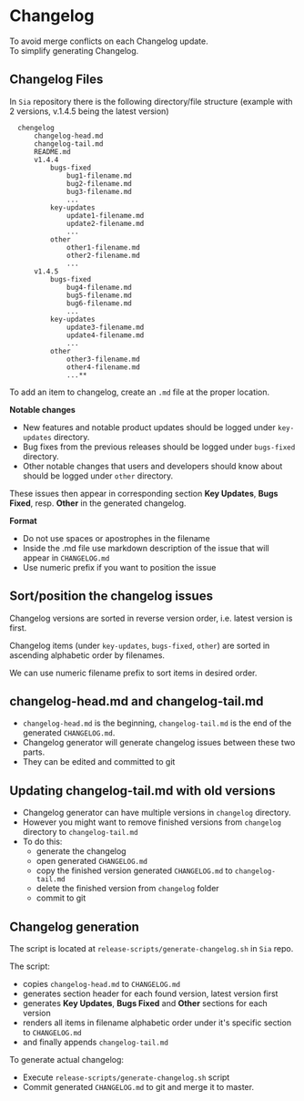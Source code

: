 # Changelog


To avoid merge conflicts on each Changelog update.  
To simplify generating Changelog.

## Changelog Files

In `Sia` repository there is the following directory/file structure
(example with 2 versions, v.1.4.5 being the latest version)

      chengelog
          changelog-head.md
          changelog-tail.md
          README.md
          v1.4.4
              bugs-fixed
                  bug1-filename.md
                  bug2-filename.md
                  bug3-filename.md
                  ...
              key-updates
                  update1-filename.md
                  update2-filename.md
                  ...
              other
                  other1-filename.md
                  other2-filename.md
                  ...
          v1.4.5
              bugs-fixed
                  bug4-filename.md
                  bug5-filename.md
                  bug6-filename.md
                  ...
              key-updates
                  update3-filename.md
                  update4-filename.md
                  ...
              other
                  other3-filename.md
                  other4-filename.md
                  ...**

To add an item to changelog, create an `.md` file at the proper location.

**Notable changes**

- New features and notable product updates should be logged
  under `key-updates` directory.
- Bug fixes from the previous releases should be logged
  under `bugs-fixed` directory.
- Other notable changes that users and developers should know about
  should be logged under `other` directory.

These issues then appear in corresponding section
**Key Updates**, **Bugs Fixed**, resp. **Other** in the generated changelog.

**Format**
- Do not use spaces or apostrophes in the filename
- Inside the .md file use markdown description of the issue
  that will appear in `CHANGELOG.md`
- Use numeric prefix if you want to position the issue

## Sort/position the changelog issues

Changelog versions are sorted in reverse version order, i.e. latest version is first.

Changelog items (under `key-updates`, `bugs-fixed`, `other`)
are sorted in ascending alphabetic order by filenames.

We can use numeric filename prefix to sort items in desired order.

## changelog-head.md and changelog-tail.md

- `changelog-head.md` is the beginning, `changelog-tail.md` is the end of the generated `CHANGELOG.md`.
- Changelog generator will generate changelog issues between these two parts.
- They can be edited and committed to git

## Updating changelog-tail.md with old versions

- Changelog generator can have multiple versions in `changelog` directory.
- However you might want to remove finished versions
  from `changelog` directory to `changelog-tail.md`
- To do this:
  - generate the changelog
  - open generated `CHANGELOG.md`
  - copy the finished version generated `CHANGELOG.md` to `changelog-tail.md`
  - delete the finished version from `changelog` folder
  - commit to git

## Changelog generation

The script is located at `release-scripts/generate-changelog.sh` in `Sia` repo.

The script:

- copies `changelog-head.md` to `CHANGELOG.md`
- generates section header for each found version,
  latest version first
- generates **Key Updates**, **Bugs Fixed** and **Other**
  sections for each version
- renders all items in filename alphabetic order
  under it's specific section to `CHANGELOG.md`
- and finally appends `changelog-tail.md`

To generate actual changelog:

- Execute `release-scripts/generate-changelog.sh` script
- Commit generated `CHANGELOG.md` to git and merge it to master.